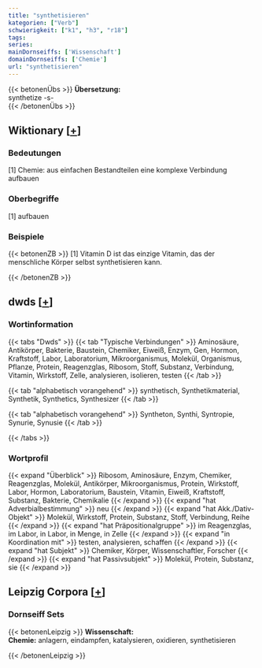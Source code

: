 ```yaml
---
title: "synthetisieren"
kategorien: ["Verb"]
schwierigkeit: ["k1", "h3", "r18"]
tags:
series:
mainDornseiffs: ['Wissenschaft']
domainDornseiffs: ['Chemie']
url: "synthetisieren"
---
```


{{< betonenÜbs >}}
**Übersetzung:**  
synthetize -s-  
{{< /betonenÜbs >}}

## Wiktionary [[+](https://de.wiktionary.org/wiki/synthetisieren)]

### Bedeutungen
[1] Chemie: aus einfachen Bestandteilen eine komplexe Verbindung aufbauen  

### Oberbegriffe
[1] aufbauen  

### Beispiele
{{< betonenZB >}}
[1] Vitamin D ist das einzige Vitamin, das der menschliche Körper selbst synthetisieren kann.  

{{< /betonenZB >}}


## dwds [[+](https://www.dwds.de/wb/synthetisieren)]

### Wortinformation
{{< tabs "Dwds" >}}
{{< tab "Typische Verbindungen" >}}
Aminosäure, Antikörper, Bakterie, Baustein, Chemiker, Eiweiß, Enzym, Gen, Hormon, Kraftstoff, Labor, Laboratorium, Mikroorganismus, Molekül, Organismus, Pflanze, Protein, Reagenzglas, Ribosom, Stoff, Substanz, Verbindung, Vitamin, Wirkstoff, Zelle, analysieren, isolieren, testen
{{< /tab >}}

{{< tab "alphabetisch vorangehend" >}}
synthetisch, Synthetikmaterial, Synthetik, Synthetics, Synthesizer
{{< /tab >}}

{{< tab "alphabetisch vorangehend" >}}
Syntheton, Synthi, Syntropie, Synurie, Synusie
{{< /tab >}}

{{< /tabs >}}

### Wortprofil
{{< expand "Überblick" >}} Ribosom, Aminosäure, Enzym, Chemiker, Reagenzglas, Molekül, Antikörper, Mikroorganismus, Protein, Wirkstoff, Labor, Hormon, Laboratorium, Baustein, Vitamin, Eiweiß, Kraftstoff, Substanz, Bakterie, Chemikalie {{< /expand >}}
{{< expand "hat Adverbialbestimmung" >}} neu {{< /expand >}}
{{< expand "hat Akk./Dativ-Objekt" >}} Molekül, Wirkstoff, Protein, Substanz, Stoff, Verbindung, Reihe {{< /expand >}}
{{< expand "hat Präpositionalgruppe" >}} im Reagenzglas, im Labor, in Labor, in Menge, in Zelle {{< /expand >}}
{{< expand "in Koordination mit" >}} testen, analysieren, schaffen {{< /expand >}}
{{< expand "hat Subjekt" >}} Chemiker, Körper, Wissenschaftler, Forscher {{< /expand >}}
{{< expand "hat Passivsubjekt" >}} Molekül, Protein, Substanz, sie {{< /expand >}}

## Leipzig Corpora [[+](https://corpora.uni-leipzig.de/en/res?word=synthetisieren&corpusId=deu_newscrawl-public_2018)]

### Dornseiff Sets
{{< betonenLeipzig >}}
**Wissenschaft:**  
**Chemie:** anlagern, eindampfen, katalysieren, oxidieren, synthetisieren  

{{< /betonenLeipzig >}}
